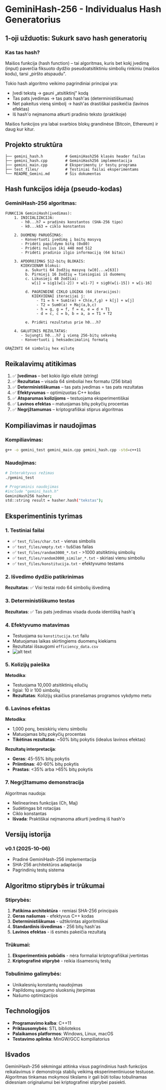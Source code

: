 # GeminiHash-256 - Individualus Hash Generatorius

## 1-oji užduotis: Sukurk savo hash generatorių

### Kas tas hash?

Maišos funkcija (hash function) – tai algoritmas, kuris bet kokį įvedimą (input) paverčia fiksuoto dydžio pseudoatsitiktiniu simbolių rinkiniu (maišos kodu), tarsi „piršto atspaudu".

Tokio hash algoritmo veikimo pagrindiniai principai yra:
- Įvedi tekstą → gauni „atsitiktinį" kodą
- Tas pats įvedimas → tas pats hash'as (deterministiškumas)
- Net pakeitus vieną simbolį → hash'as drastiškai pasikeičia (lavinos efektas)
- Iš hash'o neįmanoma atkurti pradinio teksto (praktikoje)

Maišos funkcijos yra labai svarbios blokų grandinėse (Bitcoin, Ethereum) ir daug kur kitur.

## Projekto struktūra

```
├── gemini_hash.h          # GeminiHash256 klasės header failas
├── gemini_hash.cpp        # GeminiHash256 implementacija
├── gemini_main.cpp        # Eksperimentų ir testų programa
├── test_files/            # Testiniai failai eksperimentams
└── README_Gemini.md       # Šis dokumentas
```

## Hash funkcijos idėja (pseudo-kodas)

### GeminiHash-256 algoritmas:

```
FUNKCIJA GeminiHash(įvedimas):
    1. INICIALIZACIJA:
       - h0...h7 = pradinės konstantos (SHA-256 tipo)
       - k0...k63 = ciklo konstantos
    
    2. DUOMENŲ PARUOŠIMAS:
       - Konvertuoti įvedimą į baitų masyvą
       - Pridėti papildymo bitą (0x80)
       - Pridėti nulius iki 448 mod 512
       - Pridėti pradinio ilgio informaciją (64 bitai)
    
    3. APDOROJIMAS 512-bitų BLOKAIS:
       KIEKVIENAM blokui:
         a. Sukurti 64 žodžių masyvą (w[0]...w[63])
         b. Pirmieji 16 žodžių = tiesiogiai iš duomenų
         c. Likusieji 48 žodžiai:
            w[i] = sig1(w[i-2]) + w[i-7] + sig0(w[i-15]) + w[i-16]
         
         d. PAGRINDINĖ CIKLO LOGIKA (64 iteracijos):
            KIEKVIENAI iteracijai j:
              - T1 = h + Sum1(e) + Ch(e,f,g) + k[j] + w[j]
              - T2 = Sum0(a) + Maj(a,b,c)
              - h = g, g = f, f = e, e = d + T1
              - d = c, c = b, b = a, a = T1 + T2
         
         e. Pridėti rezultatus prie h0...h7
    
    4. GALUTINIS REZULTATAS:
       - Sujungti h0...h7 į vieną 256-bitų sekveką
       - Konvertuoti į heksadecimalinį formatą
       
GRĄŽINTI 64 simbolių hex eilutę
```

## Reikalavimų atitikimas

1. ✅ **Įvedimas** – bet kokio ilgio eilutė (string)
2. ✅ **Rezultatas** – visada 64 simboliai hex formatu (256 bitai)
3. ✅ **Deterministiškumas** – tas pats įvedimas = tas pats rezultatas
4. ✅ **Efektyvumas** – optimizuotas C++ kodas
5. ✅ **Atsparumas kolizijoms** – testuojama eksperimentiškai
6. ✅ **Lavinos efektas** – matuojamas bitų pokyčių procentas
7. ✅ **Negrįžtamumas** – kriptografiškai stiprus algoritmas

## Kompiliavimas ir naudojimas

### Kompiliavimas:
```bash
g++ -o gemini_test gemini_main.cpp gemini_hash.cpp -std=c++11
```

### Naudojimas:
```bash
# Interaktyvus režimas
./gemini_test

# Programinis naudojimas
#include "gemini_hash.h"
GeminiHash256 hasher;
std::string result = hasher.hash("tekstas");
```

## Eksperimentinis tyrimas

### 1. Testiniai failai
- ✅ `test_files/char.txt` - vienas simbolis
- ✅ `test_files/empty.txt` - tuščias failas  
- ✅ `test_files/random3000_*.txt` - >1000 atsitiktinių simbolių
- ✅ `test_files/random3000_similar_*.txt` - skiriasi vienu simboliu
- ✅ `test_files/konstitucija.txt` - efektyvumo testams

### 2. Išvedimo dydžio patikrinimas
**Rezultatas**: ✅ Visi testai rodo 64 simbolių išvedimą

### 3. Deterministiškumo testas
**Rezultatas**: ✅ Tas pats įvedimas visada duoda identišką hash'ą

### 4. Efektyvumo matavimas
- Testuojama su `konstitucija.txt` failu
- Matuojamas laikas skirtingiems duomenų kiekiams
- Rezultatai išsaugomi `efficiency_data.csv`
- ![alt text](image.png)

### 5. Kolizijų paieška
**Metodika**: 
- Testuojama 10,000 atsitiktinių eilučių
- Ilgiai: 10 ir 100 simbolių
- **Rezultatas**: Kolizijų skaičius pranešamas programos vykdymo metu

### 6. Lavinos efektas
**Metodika**:
- 1,000 porų, besiskirių vienu simboliu
- Matuojamas bitų pokyčių procentas
- **Tikėtinas rezultatas**: ~50% bitų pokytis (idealus lavinos efektas)

**Rezultatų interpretacija**:
- **Geras**: 45-55% bitų pokytis
- **Priimtinas**: 40-60% bitų pokytis  
- **Prastas**: <35% arba >65% bitų pokytis

### 7. Negrįžtamumo demonstracija
Algoritmas naudoja:
- Nelinearines funkcijas (Ch, Maj)
- Sudėtingas bit rotacijas
- Ciklo konstantas
- **Išvada**: Praktiškai neįmanoma atkurti įvedimą iš hash'o

## Versijų istorija

### v0.1 (2025-10-06)
- Pradinė GeminiHash-256 implementacija
- SHA-256 architektūros adaptacija
- Pagrindinių testų sistema

## Algoritmo stiprybės ir trūkumai

### Stiprybės:
1. **Patikima architektūra** - remiasi SHA-256 principais
2. **Geras našumas** - efektyvus C++ kodas
3. **Deterministiškumas** - užtikrintas algoritmiškai
4. **Standardinis išvedimas** - 256 bitų hash'as
5. **Lavinos efektas** - iš esmės pakeičia rezultatą

### Trūkumai:
1. **Eksperimentinis pobūdis** - nėra formaliai kriptografiškai įvertintas
2. **Kriptografinė stiprybė** - reikia išsamesnių testų

### Tobulinimo galimybės:
- Unikalesnių konstantų naudojimas
- Papildomų saugumo sluoksnių įterpimas
- Našumo optimizacijos

## Technologijos

- **Programavimo kalba**: C++11
- **Priklausomybės**: STL bibliotekos
- **Palaikamos platformos**: Windows, Linux, macOS
- **Testavimo aplinka**: MinGW/GCC kompiliatorius

## Išvados

GeminiHash-256 sėkmingai atitinka visus pagrindinius hash funkcijos reikalavimus ir demonstroja stabilų veikimą eksperimentiniuose testuose. Algoritmas tinkamas mokymosi tikslams ir gali būti toliau tobulinamas didesniam originalumui bei kriptografinei stiprybei pasiekti.
